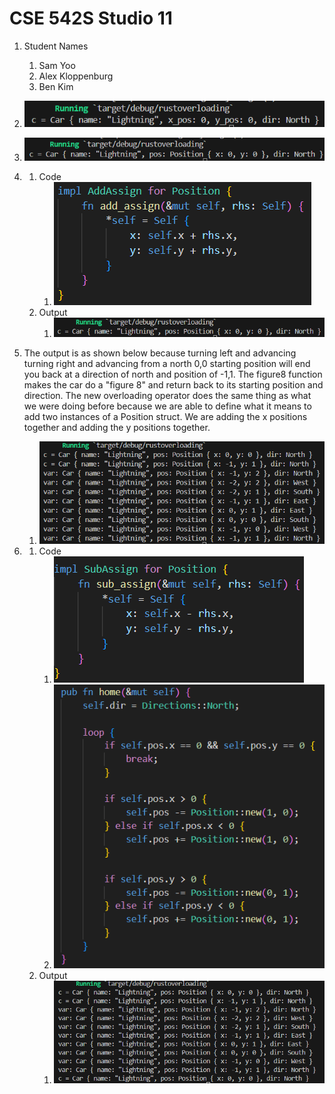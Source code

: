 # CSE 542S Studio 11

1. Student Names
    1. Sam Yoo
    2. Alex Kloppenburg
    3. Ben Kim

2. ![alt text](images/image.png)

3. ![alt text](images/image-1.png)

4. 
    1. Code
        1. ![alt text](images/image-2.png)
    2. Output
        1. ![alt text](images/image-3.png)

5. The output is as shown below because turning left and advancing turning right and advancing from a north 0,0 starting position will end you back at a direction of north and position of -1,1. The figure8 function makes the car do a "figure 8" and return back to its starting position and direction. The new overloading operator does the same thing as what we were doing before because we are able to define what it means to add two instances of a Position struct. We are adding the x positions together and adding the y positions together.
    1. ![alt text](images/image-4.png)

6. 
    1. Code
        1. ![alt text](images/image-5.png)
        2. ![alt text](images/image-6.png)
    2. Output
        1. ![alt text](images/image-7.png)